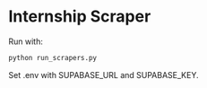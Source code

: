 # Internship Scraper

Run with:
```bash
python run_scrapers.py
```
Set .env with SUPABASE_URL and SUPABASE_KEY.